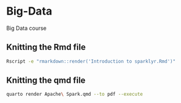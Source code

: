 # Big-Data

Big Data course

## Knitting the Rmd file

```bash
Rscript -e "rmarkdown::render('Introduction to sparklyr.Rmd')"
```

## Knitting the qmd file

```bash
quarto render Apache\ Spark.qmd --to pdf --execute
```